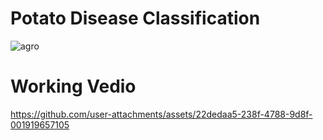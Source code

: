 # Potato Disease Classification
![agro](https://github.com/user-attachments/assets/5fbca9ee-6a8a-4d30-9217-4ae2268f6c0f)

# Working Vedio

https://github.com/user-attachments/assets/22dedaa5-238f-4788-9d8f-001919657105

